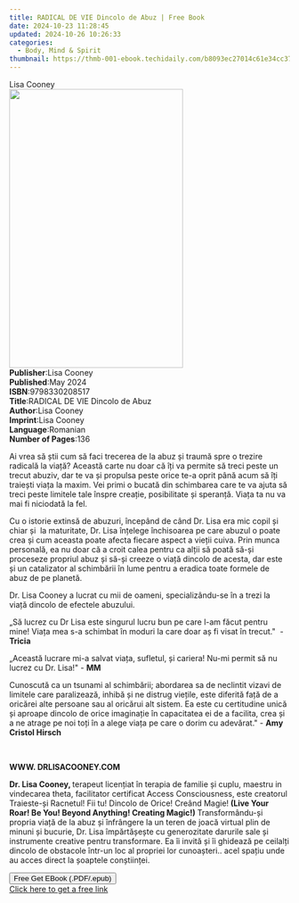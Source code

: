 ```yaml
---
title: RADICAL DE VIE Dincolo de Abuz | Free Book
date: 2024-10-23 11:28:45
updated: 2024-10-26 10:26:33
categories:
  - Body, Mind & Spirit
thumbnail: https://thmb-001-ebook.techidaily.com/b8093ec27014c61e34cc3789f9a9aa4c786d0a5d59c283643ede2ddbf52bffd9.jpg
---
```

<main id="book-container">
  <div class="flex flex-col">
    <div class="book-brief flex-1 py-6 px-4 sm:p-6 md:py-10 md:px-8">
      <!-- brief-->
      <div class="book-brief-main">Lisa Cooney</div>
    </div>
    <div
      class="book-meta-info flex-1 grid gap-4 col-start-1 col-end-3 row-start-1 sm:mb-6 sm:grid-cols-4 lg:gap-6 lg:col-start-2 lg:row-end-6 lg:row-span-6 lg:mb-0"
    >
      <div
        class="book-meta-info-left place-content-center mt-4 p-4 text-sm leading-6 col-start-2 col-span-2 dark:text-slate-400"
      >
        <img
          class="w-full h-500 object-cover rounded-lg sm:h-255 sm:col-span-2 lg:col-span-full"
          src="https://img-001-ebook.techidaily.com/65c036e834e48eba0dd74fe3658ed3cab123fc322b9ddb5931f609433185270c.jpg"
          alt=""
          width="312"
          height="500"
        />
      </div>
      <div
        class="book-meta-info-right mt-2 col-start-1 row-start-2 col-span-3 self-center"
      >
        <!-- meta data  -->
        <div class="flex flex-col px-4 md:px-8">
          <div class="flex-1">
            <strong>Publisher</strong>:<span class="px-2">Lisa Cooney</span>
          </div>
          <div class="flex-1">
            <strong>Published</strong>:<span class="px-2">May 2024</span>
          </div>
          <div class="flex-1">
            <strong>ISBN</strong>:<span class="px-2">9798330208517</span>
          </div>
          <div class="flex-1">
            <strong>Title</strong>:<span class="px-2"
              >RADICAL DE VIE Dincolo de Abuz</span
            >
          </div>
          <div class="flex-1">
            <strong>Author</strong>:<span class="px-2">Lisa Cooney</span>
          </div>
          <div class="flex-1">
            <strong>Imprint</strong>:<span class="px-2">Lisa Cooney</span>
          </div>
          <div class="flex-1">
            <strong>Language</strong>:<span class="px-2">Romanian</span>
          </div>
          <div class="flex-1">
            <strong>Number of Pages</strong>:<span class="px-2">136</span>
          </div>
        </div>
      </div>
    </div>
    <div class="book-description flex-1 py-6 px-4 sm:p-6 md:py-10 md:px-8">
      <div class="book-description-main">
        <div accordion-content="" id="description">
          <p class="ql-align-justify">
            Ai vrea să știi cum să faci trecerea de la abuz și traumă spre o
            trezire radicală la viață? Această carte nu doar că îți va permite
            să treci peste un trecut abuziv, dar te va și propulsa peste orice
            te-a oprit până acum să îți traiești viața la maxim. Vei primi o
            bucată din schimbarea care te va ajuta să treci peste limitele tale
            înspre creație, posibilitate și speranță. Viața ta nu va mai fi
            niciodată la fel.
          </p>
          <p class="ql-align-justify"></p>
          <p class="ql-align-justify">
            Cu o istorie extinsă de abuzuri, începând de când Dr. Lisa era mic
            copil și chiar și &nbsp;la maturitate, Dr. Lisa înțelege închisoarea
            pe care abuzul o poate crea și cum aceasta poate afecta fiecare
            aspect a vieții cuiva. Prin munca personală, ea nu doar că a croit
            calea pentru ca alții să poată să-și proceseze propriul abuz și
            să-și creeze o viață dincolo de acesta, dar este și un catalizator
            al schimbării în lume pentru a eradica toate formele de abuz de pe
            planetă.
          </p>
          <p class="ql-align-justify"></p>
          <p class="ql-align-justify">
            Dr. Lisa Cooney a lucrat cu mii de oameni, specializându-se în a
            trezi la viață dincolo de efectele abuzului.
          </p>
          <p class="ql-align-justify"></p>
          <p class="ql-align-justify">
            „Să lucrez cu Dr Lisa este singurul lucru bun pe care l-am făcut
            pentru mine! Viața mea s-a schimbat în moduri la care doar aș fi
            visat în trecut."&nbsp;&nbsp;-<strong> Tricia</strong>
          </p>
          <p class="ql-align-justify"></p>
          <p class="ql-align-justify">
            „Această lucrare&nbsp;mi-a salvat viața, sufletul, și cariera! Nu-mi
            permit să nu lucrez cu Dr. Lisa!" - <strong>MM</strong>
          </p>
          <p class="ql-align-justify"></p>
          <p class="ql-align-justify">
            Cunoscută ca un tsunami al schimbării; abordarea sa de neclintit
            vizavi de limitele care paralizează, inhibă și ne distrug viețile,
            este diferită față de a oricărei alte persoane sau al oricărui alt
            sistem. Ea este cu certitudine unică și aproape dincolo de orice
            imaginație în capacitatea ei de a facilita, crea și a ne atrage pe
            noi toți în a alege viața pe care o dorim cu adevărat." -
            <strong>Amy Cristol Hirsch</strong>
          </p>
          <p class="ql-align-justify"><br /></p>
          <p class="ql-align-center"><strong>WWW. DRLISACOONEY.COM</strong></p>
          <p class="ql-align-justify"></p>
          <p class="ql-align-justify">
            <strong>Dr. Lisa Cooney, </strong>terapeut licențiat în terapia de
            familie și cuplu, maestru in vindecarea theta, facilitator
            certificat Access Consciousness, este creatorul Traieste-și
            Racnetul! Fii tu! Dincolo de Orice! Creând Magie!<strong>
              (Live Your Roar! Be You! Beyond Anything! Creating Magic!) </strong
            >Transformându-și propria viață de la abuz și înfrângere la un teren
            de joacă virtual plin de minuni și bucurie, Dr. Lisa împărtășește cu
            generozitate darurile sale și instrumente creative pentru
            transformare. Ea îi invită și îi ghidează pe ceilalți dincolo de
            obstacole într-un loc al propriei lor cunoașteri.. acel spațiu unde
            au acces direct la șoaptele conștiinței.
          </p>
          <p></p>
        </div>
        <div class="accordion-fader"></div>
      </div>
    </div>
    <div class="book-excerpts flex-1 py-6 px-4 sm:p-6 md:py-10 md:px-8"></div>
    <div
      class="book-about-author flex-1 py-6 px-4 sm:p-6 md:py-10 md:px-8"
    ></div>
    <div class="book-free-get flex-1 py-6 px-4 sm:p-6 md:py-10 md:px-8">
      <button
        id="btn-free-get"
        class="bg-blue-500 hover:bg-blue-700 text-white font-bold py-2 px-4 rounded"
      >
        Free Get EBook (.PDF/.epub)
      </button>
      <div id="countdown-display" class="px-2 text-lg mt-2"></div>
      <a
        id="free-link"
        class="hidden bg-blue-500 hover:bg-blue-700 text-white font-bold py-2 px-4 rounded"
        href="https://www.ebooks.com/en-us/book/211369841/radical-de-vie-dincolo-de-abuz/lisa-cooney/"
        target="_blank"
        >Click here to get a free link</a
      >
    </div>
    <script>
      let countdownTime = 0;
      let countdownInterval = null;
      document
        .getElementById('btn-free-get')
        .addEventListener('click', startCountdown);
      function startCountdown() {
        countdownTime = new Date().getTime() + 60000 * 3;
        countdownInterval = setInterval(updateCountdown, 1000);
        document.getElementById('btn-free-get').disabled = true;
        document
          .getElementById('btn-free-get')
          .classList.add('bg-gray-500', 'cursor-not-allowed');
      }
      function updateCountdown() {
        let currentTime = new Date().getTime();
        let timeLeft = countdownTime - currentTime;
        let secondsLeft = Math.floor(timeLeft / 1000);
        document.getElementById('countdown-display').innerHTML =
          `Remaining time: ${secondsLeft} seconds.`;
        if (secondsLeft <= 0) {
          clearInterval(countdownInterval);
          document.getElementById('btn-free-get').classList.add('hidden');
          document.getElementById('free-link').classList.remove('hidden');
          document.getElementById('countdown-display').innerHTML = '';
        }
      }
    </script>
  </div>
</main>
